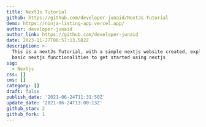 ```yaml
---
title: NextJs Tutorial
github: https://github.com/developer-junaid/NextJs-Tutorial
demo: https://ninja-listing-app.vercel.app/
author: developer-junaid
author_link: https://github.com/developer-junaid
date: 2023-11-27T06:57:13.582Z
description: >-
  This is a nextJs Tutorial, with a simple nextjs website created, explains all
  basic nextjs functionalities to get started using nextjs
ssg:
  - Nextjs
css: []
cms: []
category: []
draft: false
publish_date: '2021-06-24T11:31:50Z'
update_date: '2021-06-24T13:00:13Z'
github_star: 2
github_fork: 1
---
```

